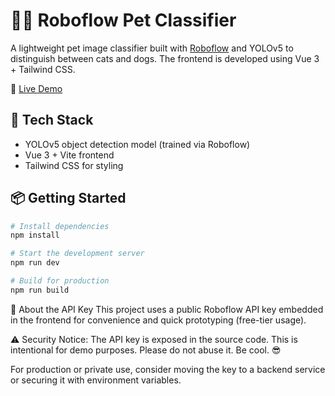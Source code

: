 # 🐶🐱 Roboflow Pet Classifier

A lightweight pet image classifier built with [Roboflow](https://roboflow.com/) and YOLOv5 to distinguish between cats and dogs. The frontend is developed using Vue 3 + Tailwind CSS.

🔗 [Live Demo](https://lianrongzhang.github.io/DL-roboflow-pet-classifier-2024-fall/)

## 🚀 Tech Stack

- YOLOv5 object detection model (trained via Roboflow)
- Vue 3 + Vite frontend
- Tailwind CSS for styling

## 📦 Getting Started

```bash
# Install dependencies
npm install

# Start the development server
npm run dev

# Build for production
npm run build
```
🔑 About the API Key
This project uses a public Roboflow API key embedded in the frontend for convenience and quick prototyping (free-tier usage).

⚠️ Security Notice: The API key is exposed in the source code. This is intentional for demo purposes.
Please do not abuse it. Be cool. 😎

For production or private use, consider moving the key to a backend service or securing it with environment variables.

